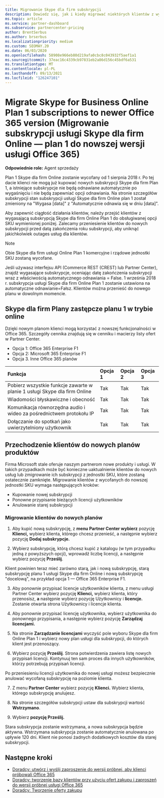 ```yaml
---
title: Migrowanie Skype dla firm subskrypcji
description: Dowiedz się, jak i kiedy migrować niektórych klientów z wygasającą subskrypcją Skype dla firm Online Plan 1 do nowych Office 365 wersji.
ms.topic: article
ms.service: partner-dashboard
ms.subservice: partnercenter-pricing
author: BrentSerbus
ms.author: brserbus
ms.localizationpriority: medium
ms.custom: SEOMAY.20
ms.date: 06/03/2020
ms.openlocfilehash: 58908e966eb80d219afa0cbc8c043932f5aef1a1
ms.sourcegitcommit: 37eac16c4339cb97831eb2a86d156c45bdf6a531
ms.translationtype: MT
ms.contentlocale: pl-PL
ms.lasthandoff: 09/13/2021
ms.locfileid: "126247101"
---
```

# <a name="migrate-skype-for-business-online-plan-1-subscriptions-to-newer-office-365-versions"></a>Migrate Skype for Business Online Plan 1 subscriptions to newer Office 365 version (Migrowanie subskrypcji usługi Skype dla firm Online — plan 1 do nowszej wersji usługi Office 365)

**Odpowiednie role:** Agent sprzedaży

Plan 1 Skype dla firm Online zostanie wycofany od 1 sierpnia 2018 r. Po tej dacie klienci nie mogą już kupować nowych subskrypcji Skype dla firm Plan 1, a istniejące subskrypcje nie będą odnawiane automatycznie po wygaśnięciu i nie będą zapewniać opcji odnawiania. Na stronie szczegółów subskrypcji stan subskrypcji usługi Skype dla firm Online plan 1 został zmieniony na "Wygasa [data]" z "Automatycznie odnawia się w dniu [data]".  

Aby zapewnić ciągłość działania klientów, należy przejść klientów z wygasającą subskrypcją Skype dla firm Online Plan 1 do obsługiwanej opcji SKU wymienionej poniżej. Zalecamy przeniesienie klientów do nowych subskrypcji przed datą zakończenia roku subskrypcji, aby uniknąć jakichkolwiek outages usług dla klientów. 

>[!NOTE]
>Obie Skype dla firm usługi Online Plan 1 komercyjne i rządowe jednostki SKU zostaną wycofane.

Jeśli używasz interfejsu API (Commerce REST (CREST) lub Partner Center), znajdź wygasające subskrypcje, oceniając datę zakończenia subskrypcji wraz z właściwością automatycznego odnawiania = False. 1 września 2018 r. subskrypcja usługi Skype dla firm Online Plan 1 zostanie ustawiona na automatyczne odnawianie=Fałsz. Klientów można przenieść do nowego planu w dowolnym momencie. 

## <a name="skype-for-business-online-plan-1-replacement-plans"></a>Skype dla firm Plany zastępcze planu 1 w trybie online

Dzięki nowym planom klienci mogą korzystać z nowszej funkcjonalności w Office 365. Szczegóły cennika znajdują się w cenniku i macierzy listy ofert w Partner Center. 

- Opcja 1: Office 365 Enterprise F1
- Opcja 2: Microsoft 365 Enterprise F1
- Opcja 3. Inne Office 365 planów

|**Funkcja**    |**Opcja 1**   |**Opcja 2**   |**Opcja 3**   |
|:-----------------|:-----------------|:-------------|:------------|
|Pobierz wszystkie funkcje zawarte w planie 1 usługi Skype dla firm Online|Tak   |Tak   |Tak   |
|Wiadomości błyskawiczne i obecność |Tak   |Tak   |Tak   |
|Komunikacja równorzędna audio i wideo za pośrednictwem protokołu IP|Tak   |Tak   |Tak   
|Dołączanie do spotkań jako uwierzytelniony użytkownik| Tak   |Tak   |Tak   |

## <a name="transition-customers-to-new-product-plans"></a>Przechodzenie klientów do nowych planów produktów

Firma Microsoft stale oferuje naszym partnerom nowe produkty i usługi. W takich przypadkach może być konieczne uaktualnienie klientów do nowych usług lub zmigrowanie ich subskrypcji z jednostki SKU, które zostaną ostatecznie zamknięte. Migrowanie klientów z wycofanych do nowszej jednostki SKU wymaga następujących kroków:

- Kupowanie nowej subskrypcji
- Ponowne przypisanie bieżących licencji użytkowników
- Anulowanie starej subskrypcji

### <a name="migrate-your-customers-to-new-plans"></a>Migrowanie klientów do nowych planów

1. Aby kupić nową subskrypcję, z **menu Partner Center wybierz** pozycję **Klienci,** wybierz klienta, którego chcesz przenieść, a następnie wybierz pozycję **Dodaj subskrypcje.**

2. Wybierz subskrypcję, którą chcesz kupić z katalogu (w tym przypadku jedną z powyższych opcji), wprowadź liczbę licencji, a następnie wybierz pozycję **Prześlij**. 

Klient powinien teraz mieć zarówno starą, jak i nową subskrypcję, starą subskrypcję planu 1 usługi Skype dla firm Online i nową subskrypcję "docelową", na przykład opcja 1 — Office 365 Enterprise F1.

3. Aby ponownie przypisać licencje użytkowników klienta, z menu usługi Partner Center wybierz pozycję **Klienci,** wybierz klienta, który przenosisz, **a** następnie wybierz pozycję Użytkownicy i **licencje.** Zostanie otwarta strona Użytkownicy i licencje klienta.

4. Aby ponownie przypisać licencję użytkownika, wybierz użytkownika do ponownego przypisania, a następnie wybierz pozycję **Zarządzaj licencjami.**

5. Na stronie **Zarządzanie licencjami** wyczyść pole wyboru Skype dla firm Online Plan 1 i wybierz nowy plan usługi dla subskrypcji, do których klient jest przenoszący.

6. Wybierz pozycję **Prześlij**. Strona potwierdzenia zawiera listę nowych przypisań licencji. Kontynuuj ten sam proces dla innych użytkowników, którzy potrzebują przypisań licencji.

Po przeniesieniu licencji użytkownika do nowej usługi możesz bezpiecznie anulować wycofaną subskrypcję na poziomie klienta.

7. Z menu **Partner Center** wybierz pozycję **Klienci.** Wybierz klienta, którego subskrypcję anulujesz.

8. Na stronie szczegółów subskrypcji ustaw dla subskrypcji wartość **Wstrzymano**.

9. Wybierz **pozycję Prześlij.**

Stara subskrypcja zostanie wstrzymana, a nowa subskrypcja będzie aktywna. Wstrzymana subskrypcja zostanie automatycznie anulowana po upływie 120 dni. Klient nie ponosi żadnych dodatkowych kosztów dla starej subskrypcji.

## <a name="next-steps"></a>Następne kroki

- [Doradcy: utwórz i wyślij zaproszenie do wersji próbnej, aby klienci próbowali Office 365](advisors-create-a-trial-invitation.md)
- [Doradcy: tworzenie bazy klientów przy użyciu ofert zakupu i zaproszeń do wersji próbnej usługi Office 365](advisors-build-your-business.md)
- [Doradcy: Tworzenie oferty zakupu](advisor-create-a-purchase-offer.md)
